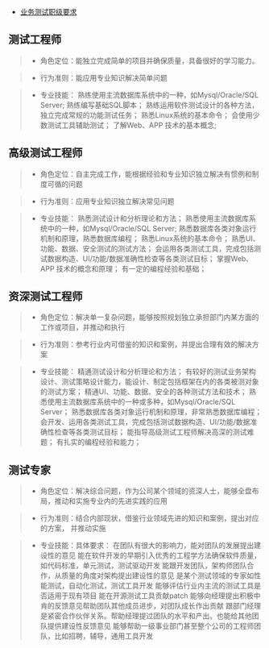 - [业务测试职级要求](https://www.cnblogs.com/danqiu/p/10049863.html)

## 测试工程师

> - 角色定位：能独立完成简单的项目并确保质量，具备很好的学习能力。

> - 行为准则：能应用专业知识解决简单问题

> - 专业技能：
>    熟练使用主流数据库系统中的一种，如Mysql/Oracle/SQL Server;
>    熟练编写基础SQL脚本；
>    熟练运用软件测试设计的各种方法，独立完成常规的功能测试任务；
>    熟悉Linux系统的基本命令；
>    会使用少数测试工具辅助测试；
>    了解Web、APP 技术的基本概念;

## 高级测试工程师

> - 角色定位：自主完成工作，能根据经验和专业知识独立解决有惯例和制度可循的问题

> - 行为准则：应用专业知识独立解决常见问题

> - 专业技能：
>    熟悉测试设计和分析理论和方法；
>    熟悉使用主流数据库系统中的一种，如Mysql/Oracle/SQL Server;
>    熟悉数据库各类对象运行机制和原理，熟悉数据库编程；
>    熟悉Linux系统的基本命令；
>    熟悉UI、功能、数据、安全测试的测试方法；
>    会运用各类测试工具，完成包括测试数据构造、UI/功能/数据准确性检查等各类测试目标；
>    掌握Web、APP 技术的概念和原理；
>    有一定的编程经验和基础；

## 资深测试工程师

> - 角色定位：解决单一复杂问题，能够按照规划独立承担部门内某方面的工作或项目，并推动和执行

> - 行为准则：参考行业内可借鉴的知识和案例，并提出合理有效的解决方案

> - 专业技能：
>    精通测试设计和分析理论和方法；
>    有较好的测试业务架构设计、测试策略设计能力，能设计、制定包括框架在内的各类被测对象的测试方案；
>    精通UI、功能、数据、安全的各种测试方法和技术；
>    熟悉使用主流数据库系统中的一种或多种，如Mysql/Oracle/SQL Server；
>    熟悉数据库各类对象运行机制和原理，非常熟悉数据库编程；
>    会开发、运用各类测试工具，完成包括测试数据构造、UI/功能/数据准确性检查等各类测试目标；
>    能指导高级测试工程师解决高深的测试难题；
>    有扎实的编程经验和能力；

## 测试专家

> - 角色定位：解决综合问题，作为公司某个领域的资深人士，能够全盘布局，推动和实施专业内的先进实践的应用

> - 行为准则：结合内部现状，借鉴行业领域先进的知识和案例，提出对应的方案， 并推动实施

> - 专业技能：具体要求：
>    在团队有很大的影响力，能对团队的发展提出建设性的意见
>    能在软件开发的早期引入优秀的工程学方法确保软件质量，如代码标准，单元测试，测试驱动开发
>    能跟开发团队，架构师团队合作，从质量的角度对架构提出建设性的意见
>    是某个测试领域的专家如性能测试，自动化测试，测试工具开发
>    能够评估行业内主流的测试工具是否适用于现有项目
>    能在开源测试工具贡献patch
>    能够向经理提出积极中肯的反馈意见帮助团队其他成员进步，对团队成长作出贡献
>    跟部门经理是紧密合作伙伴关系。帮助经理提过团队的水平和产出。也能给其他团队提供建设性反馈意见
>    能够帮助一级事业部门甚至整个公司的工程师团队，比如招聘，辅导，通用工具开发
